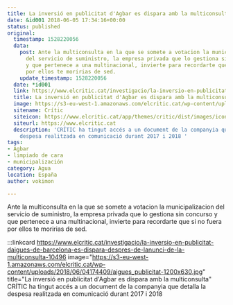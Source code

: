 ```yaml
---
title: La inversió en publicitat d'Agbar es dispara amb la multiconsulta
date: &id001 2018-06-05 17:34:16+00:00
status: published
original:
  timestamp: 1528220056
  data:
    post: Ante la multiconsulta en la que se somete a votacion la municipalizacion
      del servicio de suministro, la empresa privada que lo gestiona sin concurso
      y que pertenece a una multinacional, invierte para recordarte que si no fuera
      por ellos te moririas de sed.
    update_timestamp: 1528220056
  date: *id001
  link: https://www.elcritic.cat/investigacio/la-inversio-en-publicitat-daigues-de-barcelona-es-dispara-despres-de-lanunci-de-la-multiconsulta-10496
  title: La inversió en publicitat d'Agbar es dispara amb la multiconsulta
  image: https://s3-eu-west-1.amazonaws.com/elcritic.cat/wp-content/uploads/2018/06/04174409/aigues_publicitat-1200x630.jpg
  sitename: Crític
  siteicon: https://www.elcritic.cat/app/themes/critic/dist/images/icons/favicon-32x32_76726e5d.png
  siteurl: https://www.elcritic.cat
  description: 'CRÍTIC ha tingut accés a un document de la companyia que detalla la
    despesa realitzada en comunicació durant 2017 i 2018 '
tags:
- Agbar
- limpiado de cara
- municipalización
category: Agua
location: España
author: vokimon

---
```

Ante la multiconsulta en la que se somete a votacion la municipalizacion del servicio de suministro, la empresa privada que lo gestiona sin concurso y que pertenece a una multinacional, invierte para recordarte que si no fuera por ellos te moririas de sed.

:::linkcard https://www.elcritic.cat/investigacio/la-inversio-en-publicitat-daigues-de-barcelona-es-dispara-despres-de-lanunci-de-la-multiconsulta-10496 image="https://s3-eu-west-1.amazonaws.com/elcritic.cat/wp-content/uploads/2018/06/04174409/aigues_publicitat-1200x630.jpg" title="La inversió en publicitat d'Agbar es dispara amb la multiconsulta"
    CRÍTIC ha tingut accés a un document de la companyia que detalla la despesa realitzada en comunicació durant 2017 i 2018 

